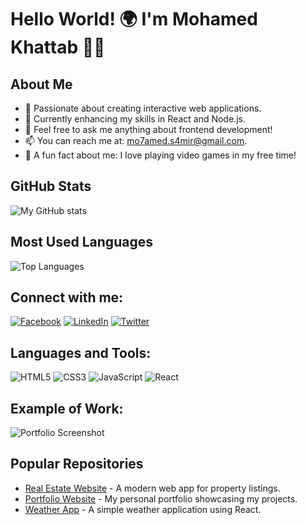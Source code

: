 # Hello World! 🌍 I'm Mohamed Khattab 👨‍💻

## About Me
- 🌟 Passionate about creating interactive web applications.
- 🔧 Currently enhancing my skills in React and Node.js.
- 💬 Feel free to ask me anything about frontend development!
- 📫 You can reach me at: mo7amed.s4mir@gmail.com.
- 🎉 A fun fact about me: I love playing video games in my free time!

## GitHub Stats
![My GitHub stats](https://github-readme-stats.vercel.app/api?username=Khattab&show_icons=true&theme=tokyonight)

## Most Used Languages
![Top Languages](https://github-readme-stats.vercel.app/api/top-langs/?username=Khattab&layout=compact&theme=tokyonight)

## Connect with me:
[![Facebook](https://img.shields.io/badge/Facebook-blue?style=flat&logo=facebook)](https://facebook.com/yourprofile)
[![LinkedIn](https://img.shields.io/badge/LinkedIn-blue?style=flat&logo=linkedin)](https://linkedin.com/in/yourprofile)
[![Twitter](https://img.shields.io/badge/Twitter-blue?style=flat&logo=twitter)](https://twitter.com/yourprofile)

## Languages and Tools:
![HTML5](https://img.shields.io/badge/HTML5-E34F26?style=flat&logo=html5&logoColor=white)
![CSS3](https://img.shields.io/badge/CSS3-1572B6?style=flat&logo=css3&logoColor=white)
![JavaScript](https://img.shields.io/badge/JavaScript-black?style=flat&logo=javascript)
![React](https://img.shields.io/badge/React-20232A?style=flat&logo=react&logoColor=61DAFB)

## Example of Work:
![Portfolio Screenshot](link_to_your_project_image)

## Popular Repositories
- [Real Estate Website](https://github.com/Khattab/Real-estate-website) - A modern web app for property listings.
- [Portfolio Website](https://github.com/Khattab/Portfolio) - My personal portfolio showcasing my projects.
- [Weather App](https://github.com/Khattab/Weather-App) - A simple weather application using React.

